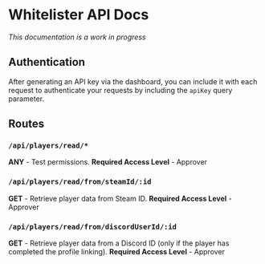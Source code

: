 # Whitelister API Docs
_This documentation is a work in progress_

## Authentication

After generating an API key via the dashboard, you can include it with each request to authenticate your requests by including the `apiKey` query parameter.


## Routes

### `/api/players/read/*`
**ANY** - Test permissions.
**Required Access Level** - Approver

### `/api/players/read/from/steamId/:id`
**GET** - Retrieve player data from Steam ID.
**Required Access Level** - Approver

### `/api/players/read/from/discordUserId/:id`
**GET** - Retrieve player data from a Discord ID (only if the player has completed the profile linking).
**Required Access Level** - Approver